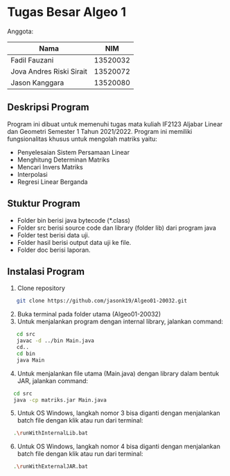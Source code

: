 # Tugas Besar Algeo 1

Anggota:

| Nama  | NIM |
| ------------- | ------------- |
| Fadil Fauzani  |  13520032  |
| Jova Andres Riski Sirait  | 13520072  |
| Jason Kanggara | 13520080 |

## Deskripsi Program
Program ini dibuat untuk memenuhi tugas mata kuliah IF2123 Aljabar Linear dan Geometri Semester 1 Tahun 2021/2022.
Program ini memiliki fungsionalitas khusus untuk mengolah matriks yaitu:
- Penyelesaian Sistem Persamaan Linear
- Menghitung Determinan Matriks
- Mencari Invers Matriks
- Interpolasi
- Regresi Linear Berganda

## Stuktur Program
- Folder bin berisi java bytecode (*.class)
- Folder src berisi source code dan library (folder lib) dari program java
- Folder test berisi data uji.
- Folder hasil berisi output data uji ke file.
- Folder doc berisi laporan.


## Instalasi Program
1. Clone repository
```sh
   git clone https://github.com/jasonk19/Algeo01-20032.git
   ```
2. Buka terminal pada folder utama (Algeo01-20032)
3. Untuk menjalankan program dengan internal library, jalankan command:
```sh
   cd src
   javac -d ../bin Main.java
   cd..
   cd bin
   java Main
   ```
4. Untuk menjalankan file utama (Main.java) dengan library dalam bentuk JAR, jalankan command:
 ```sh
   cd src
   java -cp matriks.jar Main.java
   ```
5. Untuk OS Windows, langkah nomor 3 bisa diganti dengan menjalankan batch file dengan klik atau run dari terminal:
```sh 
  .\runWithInternalLib.bat
   ```
6. Untuk OS Windows, langkah nomor 4 bisa diganti dengan menjalankan batch file dengan klik atau run dari terminal:
```sh 
  .\runWithExternalJAR.bat
   ```
